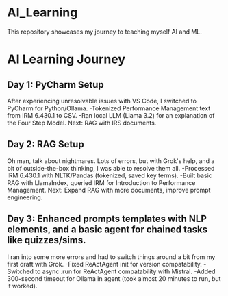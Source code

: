 # AI_Learning
This repository showcases my journey to teaching myself AI and ML.

# AI Learning Journey
## Day 1: PyCharm Setup
After experiencing unresolvable issues with VS Code, I switched to PyCharm for Python/Ollama.
-Tokenized Performance Management text from IRM 6.430.1 to CSV.
-Ran local LLM (Llama 3.2) for an explanation of the Four Step Model.
Next: RAG with IRS documents.

## Day 2: RAG Setup
Oh man, talk about nightmares. Lots of errors, but with Grok's help, and a bit of outside-the-box thinking, I was able to 
resolve them all.
-Processed IRM 6.430.1 with NLTK/Pandas (tokenized, saved key terms).
-Built basic RAG with LlamaIndex, queried IRM for Introduction to Performance Management.
Next: Expand RAG with more documents, improve prompt engineering.

## Day 3: Enhanced prompts templates with NLP elements, and a basic agent for chained tasks like quizzes/sims.
I ran into some more errors and had to switch things around a bit from my first draft with Grok.
-Fixed ReActAgent init for version compatability.
-Switched to async .run for ReActAgent compatability with Mistral.
-Added 300-second timeout for Ollama in agent (took almost 20 minutes to run, but it worked).